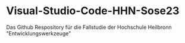 # Visual-Studio-Code-HHN-Sose23
Das Github Respository für die Fallstudie der Hochschule Heilbronn "Entwicklungswerkzeuge"

